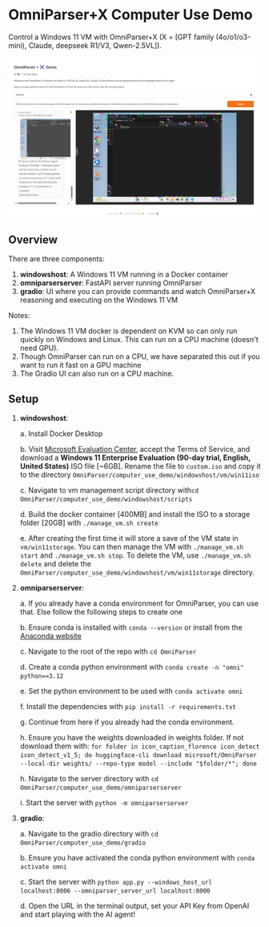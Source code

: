 # OmniParser+X Computer Use Demo

Control a Windows 11 VM with OmniParser+X (X = [GPT family (4o/o1/o3-mini), Claude, deepseek R1/V3, Qwen-2.5VL]).
<p align="center">
  <img src="../imgs/som_overlaid_omni.png" alt="OmniParser+X Computer Use Demo screenshot">
</p>

## Overview

There are three components:

1. **windowshost**: A Windows 11 VM running in a Docker container
2. **omniparserserver**: FastAPI server running OmniParser
3. **gradio**: UI where you can provide commands and watch OmniParser+X reasoning and executing on the Windows 11 VM

Notes:
1. The Windows 11 VM docker is dependent on KVM so can only run quickly on Windows and Linux. This can run on a CPU machine (doesn't need GPU).
2. Though OmniParser can run on a CPU, we have separated this out if you want to run it fast on a GPU machine
3. The Gradio UI can also run on a CPU machine.

## Setup

1. **windowshost**:

   a. Install Docker Desktop
   
   b. Visit [Microsoft Evaluation Center](https://info.microsoft.com/ww-landing-windows-11-enterprise.html), accept the Terms of Service, and download a **Windows 11 Enterprise Evaluation (90-day trial, English, United States)** ISO file [~6GB]. Rename the file to `custom.iso` and copy it to the directory `OmniParser/computer_use_demo/windowshost/vm/win11iso`
   
   c. Navigate to vm management script directory with`cd OmniParser/computer_use_demo/windowshost/scripts`
   
   d. Build the docker container [400MB] and install the ISO to a storage folder [20GB] with `./manage_vm.sh create`
   
   e. After creating the first time it will store a save of the VM state in `vm/win11storage`. You can then manage the VM with `./manage_vm.sh start` and `./manage_vm.sh stop`. To delete the VM, use `./manage_vm.sh delete` and delete the `OmniParser/computer_use_demo/windowshost/vm/win11storage` directory.

2. **omniparserserver**:

   a. If you already have a conda environment for OmniParser, you can use that. Else follow the following steps to create one
   
   b. Ensure conda is installed with `conda --version` or install from the [Anaconda website](https://www.anaconda.com/download/success)
   
   c. Navigate to the root of the repo with `cd OmniParser`
   
   d. Create a conda python environment with `conda create -n "omni" python==3.12`
   
   e. Set the python environment to be used with `conda activate omni`
   
   f. Install the dependencies with `pip install -r requirements.txt`
   
   g. Continue from here if you already had the conda environment.
   
   h. Ensure you have the weights downloaded in weights folder. If not download them with:
   `for folder in icon_caption_florence icon_detect icon_detect_v1_5; do huggingface-cli download microsoft/OmniParser --local-dir weights/ --repo-type model --include "$folder/*"; done`
   
   h. Navigate to the server directory with `cd OmniParser/computer_use_demo/omniparserserver`
   
   i. Start the server with `python -m omniparserserver`

3. **gradio**:

    a. Navigate to the gradio directory with `cd OmniParser/computer_use_demo/gradio`

    b. Ensure you have activated the conda python environment with `conda activate omni`

    c. Start the server with `python app.py --windows_host_url localhost:8006 --omniparser_server_url localhost:8000`

    d. Open the URL in the terminal output, set your API Key from OpenAI and start playing with the AI agent!

